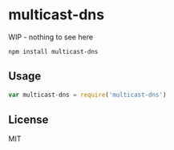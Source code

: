 # multicast-dns

WIP - nothing to see here

```
npm install multicast-dns
```

## Usage

``` js
var multicast-dns = require('multicast-dns')
```

## License

MIT
